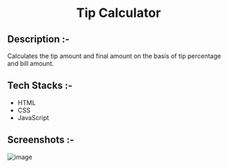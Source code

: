 # <p align="center">Tip Calculator</p>

## Description :-

Calculates the tip amount and final amount on the basis of tip percentage and bill amount.

## Tech Stacks :-

- HTML
- CSS
- JavaScript

## Screenshots :-

![image](https://github.com/Rakesh9100/CalcDiverse/assets/73993775/d192fc57-906c-4858-8748-ade21471015f)
